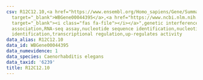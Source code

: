 ```yaml
---
csv: R12C12.10,<a href="https://www.ensembl.org/Homo_sapiens/Gene/Summary?db=core;g=WBGene00044395"
  target="_blank">WBGene00044395</a>,<a href="https://www.ncbi.nlm.nih.gov/pubmed/27496166"
  target="_blank"><i class="fas fa-file"></i></a>",genetic interference,functional
  association,RNA-seq assay,nucleotide sequence identification,nucleotide sequence
  identification,transcriptional regulation,up-regulates activity
data_alias: R12C12.10
data_id: WBGene00044395
data_numevidence: 1
data_species: Caenorhabditis elegans
data_taxid: '6239'
title: R12C12.10
---
```

